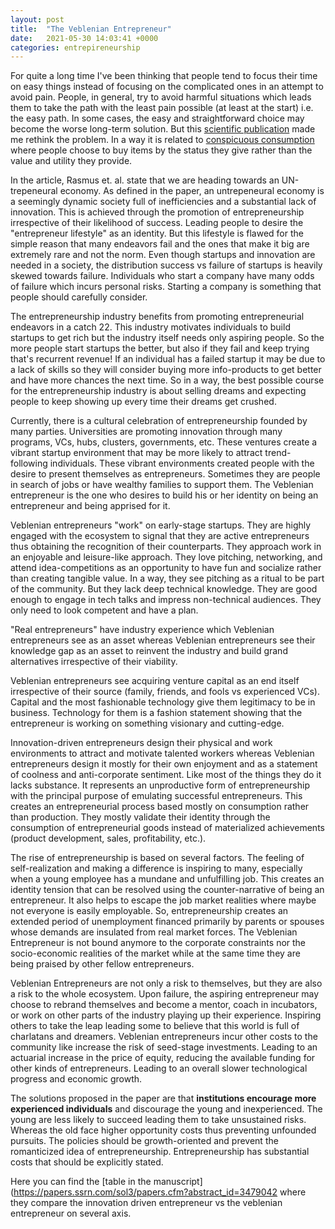 ```yaml
---
layout: post
title:  "The Veblenian Entrepreneur"
date:   2021-05-30 14:03:41 +0000
categories: entrepireneurship
---
```


For quite a long time I've been thinking that people tend to focus their time on easy things instead of focusing on the complicated ones in an attempt to avoid pain. People, in general, try to avoid harmful situations which leads them to take the path with the least pain possible (at least at the start) i.e. the easy path. In some cases, the easy and straightforward choice may become the worse long-term solution. But this [scientific publication](https://papers.ssrn.com/sol3/papers.cfm?abstract_id=3479042) made me rethink the problem. In a way it is related to [conspicuous consumption](https://rocreguant.com/conspicuous-consumption) where people choose to buy items by the status they give rather than the value and utility they provide.

In the article, Rasmus et. al. state that we are heading towards an UN-trepeneural economy. As defined in the paper, an untrepeneural economy is a seemingly dynamic society full of inefficiencies and a substantial lack of innovation. This is achieved through the promotion of entrepreneurship irrespective of their likelihood of success. Leading people to desire the "entrepreneur lifestyle" as an identity. But this lifestyle is flawed for the simple reason that many endeavors fail and the ones that make it big are extremely rare and not the norm. Even though startups and innovation are needed in a society, the distribution success vs failure of startups is heavily skewed towards failure. Individuals who start a company have many odds of failure which incurs personal risks. Starting a company is something that people should carefully consider.

The entrepreneurship industry benefits from promoting entrepreneurial endeavors in a catch 22. This industry motivates individuals to build startups to get rich but the industry itself needs only aspiring people. So the more people start startups the better, but also if they fail and keep trying that's recurrent revenue! If an individual has a failed startup it may be due to a lack of skills so they will consider buying more info-products to get better and have more chances the next time. So in a way, the best possible course for the entrepreneurship industry is about selling dreams and expecting people to keep showing up every time their dreams get crushed.

Currently, there is a cultural celebration of entrepreneurship founded by many parties. Universities are promoting innovation through many programs, VCs, hubs, clusters, governments, etc. These ventures create a vibrant startup environment that may be more likely to attract trend-following individuals. These vibrant environments created people with the desire to present themselves as entrepreneurs. Sometimes they are people in search of jobs or have wealthy families to support them. The Veblenian entrepreneur is the one who desires to build his or her identity on being an entrepreneur and being apprised for it.

Veblenian entrepreneurs "work" on early-stage startups. They are highly engaged with the ecosystem to signal that they are active entrepreneurs thus obtaining the recognition of their counterparts. They approach work in an enjoyable and leisure-like approach. They love pitching, networking, and attend idea-competitions as an opportunity to have fun and socialize rather than creating tangible value. In a way, they see pitching as a ritual to be part of the community. But they lack deep technical knowledge. They are good enough to engage in tech talks and impress non-technical audiences. They only need to look competent and have a plan.

"Real entrepreneurs" have industry experience which Veblenian entrepreneurs see as an asset whereas Veblenian entrepreneurs see their knowledge gap as an asset to reinvent the industry and build grand alternatives irrespective of their viability.

Veblenian entrepreneurs see acquiring venture capital as an end itself irrespective of their source (family, friends, and fools vs experienced VCs). Capital and the most fashionable technology give them legitimacy to be in business. Technology for them is a fashion statement showing that the entrepreneur is working on something visionary and cutting-edge.

Innovation-driven entrepreneurs design their physical and work environments to attract and motivate talented workers whereas Veblenian entrepreneurs design it mostly for their own enjoyment and as a statement of coolness and anti-corporate sentiment. Like most of the things they do it lacks substance. It represents an unproductive form of entrepreneurship with the principal purpose of emulating successful entrepreneurs. This creates an entrepreneurial process based mostly on consumption rather than production. They mostly validate their identity through the consumption of entrepreneurial goods instead of materialized achievements (product development, sales, profitability, etc.).

The rise of entrepreneurship is based on several factors. The feeling of self-realization and making a difference is inspiring to many, especially when a young employee has a mundane and unfulfilling job. This creates an identity tension that can be resolved using the counter-narrative of being an entrepreneur. It also helps to escape the job market realities where maybe not everyone is easily employable. So, entrepreneurship creates an extended period of unemployment financed primarily by parents or spouses whose demands are insulated from real market forces. The Veblenian Entrepreneur is not bound anymore to the corporate constraints nor the socio-economic realities of the market while at the same time they are being praised by other fellow entrepreneurs.

Veblenian Entrepreneurs are not only a risk to themselves, but they are also a risk to the whole ecosystem. Upon failure, the aspiring entrepreneur may choose to rebrand themselves and become a mentor, coach in incubators, or work on other parts of the industry playing up their experience. Inspiring others to take the leap leading some to believe that this world is full of charlatans and dreamers. Veblenian entrepreneurs incur other costs to the community like increase the risk of seed-stage investments. Leading to an actuarial increase in the price of equity, reducing the available funding for other kinds of entrepreneurs. Leading to an overall slower technological progress and economic growth.

The solutions proposed in the paper are that <strong>institutions encourage more experienced individuals</strong> and discourage the young and inexperienced. The young are less likely to succeed leading them to take unsustained risks. Whereas the old face higher opportunity costs thus preventing unfounded pursuits. The policies should be growth-oriented and prevent the romanticized idea of entrepreneurship. Entrepreneurship has substantial costs that should be explicitly stated.

Here you can find the [table in the manuscript](https://papers.ssrn.com/sol3/papers.cfm?abstract_id=3479042 where they compare the innovation driven entrepreneur vs the veblenian entrepreneur on several axis.
